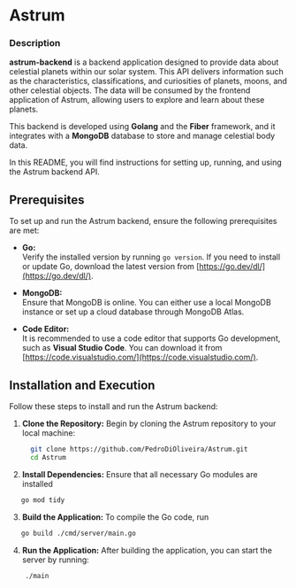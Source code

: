 # Astrum

### Description

**astrum-backend** is a backend application designed to provide data about celestial planets within our solar system. This API delivers information such as the characteristics, classifications, and curiosities of planets, moons, and other celestial objects. The data will be consumed by the frontend application of Astrum, allowing users to explore and learn about these planets.

This backend is developed using **Golang** and the **Fiber** framework, and it integrates with a **MongoDB** database to store and manage celestial body data.

In this README, you will find instructions for setting up, running, and using the Astrum backend API.

## Prerequisites

To set up and run the Astrum backend, ensure the following prerequisites are met:

* **Go:**  
  Verify the installed version by running `go version`. If you need to install or update Go, download the latest version from [https://go.dev/dl/](https://go.dev/dl/).

* **MongoDB:**  
  Ensure that MongoDB is online. You can either use a local MongoDB instance or set up a cloud database through MongoDB Atlas.

* **Code Editor:**  
  It is recommended to use a code editor that supports Go development, such as **Visual Studio Code**. You can download it from [https://code.visualstudio.com/](https://code.visualstudio.com/).


## Installation and Execution

Follow these steps to install and run the Astrum backend:

1. **Clone the Repository:**
   Begin by cloning the Astrum repository to your local machine:
   ```bash
     git clone https://github.com/PedroDiOliveira/Astrum.git
     cd Astrum
2. **Install Dependencies:**
   Ensure that all necessary Go modules are installed
  ```bash
     go mod tidy
```
3. **Build the Application:**
   To compile the Go code, run
  ```bash
     go build ./cmd/server/main.go
```
4. **Run the Application:**
   After building the application, you can start the server by running:
```bash
    ./main
